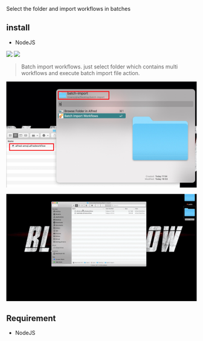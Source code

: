 Select the folder and import workflows in batches

## install
- NodeJS



[![](https://img.shields.io/badge/version-v1.0.0-green?style=for-the-badge)]()
[![](https://img.shields.io/badge/download-click-blue?style=for-the-badge)](https://github.com/alanhe421/alfred-workflows/raw/master/batch-import-workflows/Batch%20Import%20Workflows.alfredworkflow)




<!-- more -->
> Batch import workflows. just select folder which contains multi workflows and execute batch import file action.

![](screenshots/screenshot.jpeg)

![](screenshots/screenshot.gif)

## Requirement
- NodeJS

